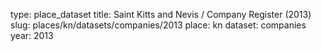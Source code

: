 type: place_dataset
title: Saint Kitts and Nevis / Company Register (2013)
slug: places/kn/datasets/companies/2013
place: kn
dataset: companies
year: 2013
